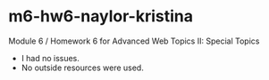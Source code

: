 # m6-hw6-naylor-kristina
Module 6 / Homework 6 for Advanced Web Topics II: Special Topics
- I had no issues.
- No outside resources were used.
